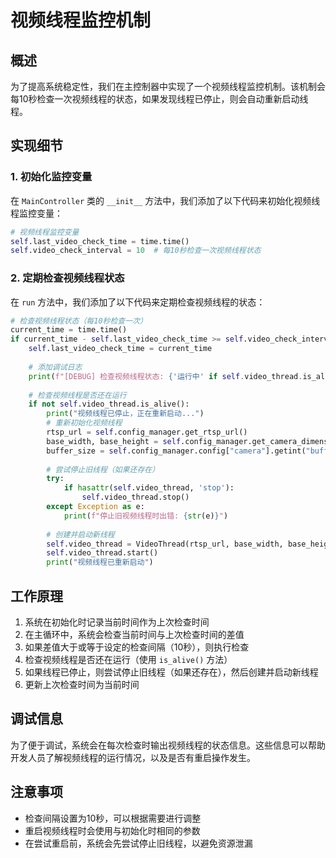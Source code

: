 # 视频线程监控机制

## 概述

为了提高系统稳定性，我们在主控制器中实现了一个视频线程监控机制。该机制会每10秒检查一次视频线程的状态，如果发现线程已停止，则会自动重新启动线程。

## 实现细节

### 1. 初始化监控变量

在 `MainController` 类的 `__init__` 方法中，我们添加了以下代码来初始化视频线程监控变量：

```python
# 视频线程监控变量
self.last_video_check_time = time.time()
self.video_check_interval = 10  # 每10秒检查一次视频线程状态
```

### 2. 定期检查视频线程状态

在 `run` 方法中，我们添加了以下代码来定期检查视频线程的状态：

```python
# 检查视频线程状态（每10秒检查一次）
current_time = time.time()
if current_time - self.last_video_check_time >= self.video_check_interval:
    self.last_video_check_time = current_time
    
    # 添加调试日志
    print(f"[DEBUG] 检查视频线程状态: {'运行中' if self.video_thread.is_alive() else '已停止'}")
    
    # 检查视频线程是否还在运行
    if not self.video_thread.is_alive():
        print("视频线程已停止，正在重新启动...")
        # 重新初始化视频线程
        rtsp_url = self.config_manager.get_rtsp_url()
        base_width, base_height = self.config_manager.get_camera_dimensions()
        buffer_size = self.config_manager.config["camera"].getint("buffer")
        
        # 尝试停止旧线程（如果还存在）
        try:
            if hasattr(self.video_thread, 'stop'):
                self.video_thread.stop()
        except Exception as e:
            print(f"停止旧视频线程时出错: {str(e)}")
        
        # 创建并启动新线程
        self.video_thread = VideoThread(rtsp_url, base_width, base_height, buffer_size)
        self.video_thread.start()
        print("视频线程已重新启动")
```

## 工作原理

1. 系统在初始化时记录当前时间作为上次检查时间
2. 在主循环中，系统会检查当前时间与上次检查时间的差值
3. 如果差值大于或等于设定的检查间隔（10秒），则执行检查
4. 检查视频线程是否还在运行（使用 `is_alive()` 方法）
5. 如果线程已停止，则尝试停止旧线程（如果还存在），然后创建并启动新线程
6. 更新上次检查时间为当前时间

## 调试信息

为了便于调试，系统会在每次检查时输出视频线程的状态信息。这些信息可以帮助开发人员了解视频线程的运行情况，以及是否有重启操作发生。

## 注意事项

- 检查间隔设置为10秒，可以根据需要进行调整
- 重启视频线程时会使用与初始化时相同的参数
- 在尝试重启前，系统会先尝试停止旧线程，以避免资源泄漏